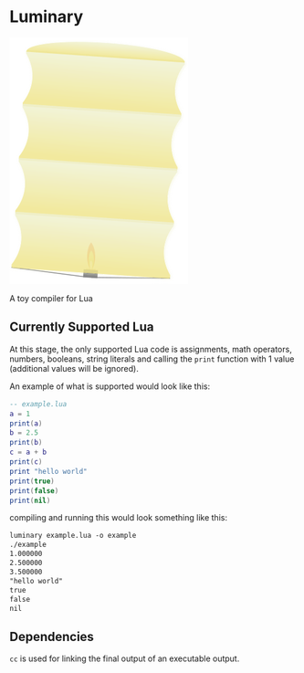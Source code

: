 <div class="oranda-hide">

# Luminary

</div>

![an animated luminary](./Luminary%20Logo.svg)

A toy compiler for Lua

## Currently Supported Lua

At this stage, the only supported Lua code is assignments, math operators, numbers, booleans, string
literals and calling the `print` function with 1 value (additional values will be ignored).

An example of what is supported would look like this:

```lua
-- example.lua
a = 1
print(a)
b = 2.5
print(b)
c = a + b
print(c)
print "hello world"
print(true)
print(false)
print(nil)
```

compiling and running this would look something like this:

```shell
luminary example.lua -o example
./example
1.000000
2.500000
3.500000
"hello world"
true
false
nil
```

## Dependencies

`cc` is used for linking the final output of an executable output.
